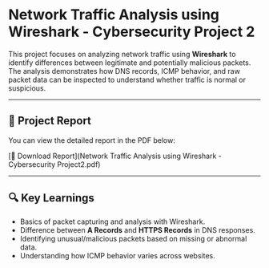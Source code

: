 # Network Traffic Analysis using Wireshark - Cybersecurity Project 2

This project focuses on analyzing network traffic using **Wireshark** to identify differences between legitimate and potentially malicious packets.  
The analysis demonstrates how DNS records, ICMP behavior, and raw packet data can be inspected to understand whether traffic is normal or suspicious.

---

## 📄 Project Report
You can view the detailed report in the PDF below:

[📑 Download Report](Network Traffic Analysis using Wireshark - Cybersecurity Project2.pdf)

---

## 🔍 Key Learnings
- Basics of packet capturing and analysis with Wireshark.  
- Difference between **A Records** and **HTTPS Records** in DNS responses.  
- Identifying unusual/malicious packets based on missing or abnormal data.  
- Understanding how ICMP behavior varies across websites.  

